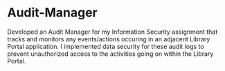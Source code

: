 # Audit-Manager
Developed an Audit Manager for my Information Security assignment that tracks and monitors any events/actions occuring in an adjacent Library Portal application.  I implemented data security for these audit logs to prevent unauthorized access to the activities going on within the Library Portal.
